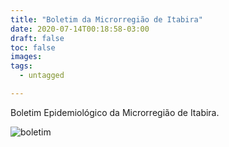 ```yaml
---
title: "Boletim da Microrregião de Itabira"
date: 2020-07-14T00:18:58-03:00
draft: false
toc: false
images:
tags: 
  - untagged

---
```


Boletim Epidemiológico da Microrregião de Itabira.

![boletim](/Itabira_14-07.jpg)

